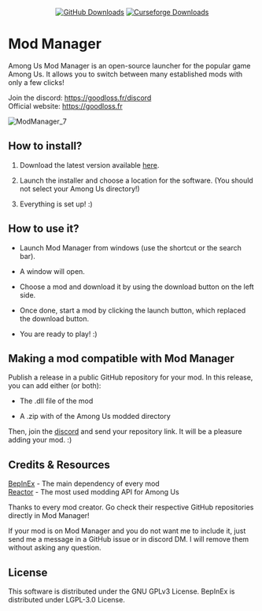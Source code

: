 <p align="center">
	<a href="https://github.com/MatuxGG/ModManager/releases"><img alt="GitHub Downloads" src="https://img.shields.io/github/downloads/MatuxGG/ModManager/total?label=Github%20downloads"></a>
	<a href="https://www.curseforge.com/among-us/all-mods/mod-manager"><img alt="Curseforge Downloads" src="https://cf.way2muchnoise.eu/full_494578_downloads.svg"></a>
</p>

# Mod Manager
Among Us Mod Manager is an open-source launcher for the popular game Among Us. It allows you to switch between many established mods with only a few clicks!

Join the discord: https://goodloss.fr/discord \
Official website: https://goodloss.fr

![ModManager_7](https://amodsus.com/attachments/modmanager7-png.27601/)

## How to install?

1. Download the latest version available [here](https://goodloss.fr/latest).

3. Launch the installer and choose a location for the software. (You should not select your Among Us directory!)

4. Everything is set up! :)

## How to use it?

- Launch Mod Manager from windows (use the shortcut or the search bar).

- A window will open.

- Choose a mod and download it by using the download button on the left side.

- Once done, start a mod by clicking the launch button, which replaced the download button.

- You are ready to play! :)

## Making a mod compatible with Mod Manager

Publish a release in a public GitHub repository for your mod. In this release, you can add either (or both):

- The .dll file of the mod

- A .zip with of the Among Us modded directory

Then, join the [discord](https://goodloss.fr/discord) and send your repository link. It will be a pleasure adding your mod. :)

## Credits & Resources

[BepInEx](https://github.com/NuclearPowered/BepInEx) - The main dependency of every mod\
[Reactor](https://github.com/NuclearPowered/Reactor) - The most used modding API for Among Us

Thanks to every mod creator. Go check their respective GitHub repositories directly in Mod Manager!

If your mod is on Mod Manager and you do not want me to include it, just send me a message in a GitHub issue or in discord DM. I will remove them without asking any question.

## License

This software is distributed under the GNU GPLv3 License. BepInEx is distributed under LGPL-3.0 License.
